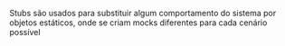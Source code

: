 Stubs são usados para substituir algum comportamento do sistema por objetos estáticos, onde se criam mocks diferentes para cada cenário possível